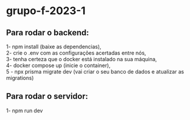 # grupo-f-2023-1

<h2>Para rodar o backend:</h2> 

1- npm install (baixe as dependencias), <br/>
2- crie o .env com as configurações acertadas entre nós,<br/>
3- tenha certeza que o docker está instalado na sua máquina,<br/>
4- docker compose up (inicie o container),<br/>
5 - npx prisma migrate dev (vai criar o seu banco de dados e atualizar as migrations)<br/>

<h2>Para rodar o servidor:</h2>

1- npm run dev
